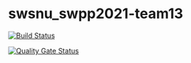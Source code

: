 # swsnu_swpp2021-team13

[![Build Status](https://travis-ci.com/swsnu/swpp2021-team13.svg?branch=main)](https://travis-ci.com/swsnu/swpp2021-team13)

[![Quality Gate Status](https://sonarcloud.io/api/project_badges/measure?project=swsnu_swpp2021-team13&metric=alert_status)](https://sonarcloud.io/dashboard?id=swsnu_swpp2021-team13)
